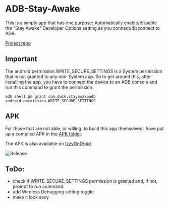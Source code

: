# ADB-Stay-Awake 
This is a simple app that has one purpose: Automatically enable/dissable the "Stay Awake" Developer Options setting as you connect/disconnect to ADB.

[Project repo](https://github.com/projectdelta6/ADB-Stay-Awake)

## Important

The android.permission.WRITE_SECURE_SETTINGS is a System permission that is not granted to any
non-System app. So to get around this, after installing the app, you have to connect the device to
an ADB console and run this command to grant the permission:

```
adb shell pm grant com.duck.stayawakeadb android.permission.WRITE_SECURE_SETTINGS
```

## APK

For those that are not able, or willing, to build this app themselves I have put up a compiled APK
in the [APK folder](https://github.com/projectdelta6/ADB-Stay-Awake/tree/master/APK).

The APK is also available on [IzzyOnDroid](https://apt.izzysoft.de/fdroid/)

![Release](https://img.shields.io/endpoint?url=https://apt.izzysoft.de/fdroid/api/v1/shield/com.duck.stayawakeadb)

## ToDo:

* check if WRITE_SECURE_SETTINGS permission is granted and, if not, prompt to run command.
* add Wireless Debugging setting toggle.
* make it look sexy.

